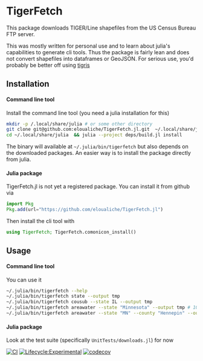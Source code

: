# TigerFetch

This package downloads TIGER/Line shapefiles from the US Census Bureau FTP server.


This was mostly written for personal use and to learn about julia's capabilities to generate cli tools.
Thus the package is fairly lean and does not convert shapefiles into dataframes or GeoJSON.
For serious use, you'd probably be better off using [tigris](https://github.com/walkerke/tigris)

## Installation

#### Command line tool
Install the command line tool (you need a julia installation for this)
```bash
mkdir -p /.local/share/julia # or some other directory 
git clone git@github.com:eloualiche/TigerFetch.jl.git  ~/.local/share/julia
cd ~/.local/share/julia  && julia --project deps/build.jl install
```

The binary will available at `~/.julia/bin/tigerfetch` but also depends on the downloaded packages.
An easier way is to install the package directly from julia. 

#### Julia package

TigerFetch.jl is not yet a registered package. 
You can install it from github via
```julia
import Pkg
Pkg.add(url="https://github.com/eloualiche/TigerFetch.jl")
```

Then install the cli tool with
```julia
using TigerFetch; TigerFetch.comonicon_install()
````



## Usage

#### Command line tool

You can use it 
```bash
~/.julia/bin/tigerfetch --help
~/.julia/bin/tigerfetch state --output tmp
~/.julia/bin/tigerfetch cousub --state IL --output tmp 
~/.julia/bin/tigerfetch areawater --state "Minnesota" --output tmp # 10,000 lakes
~/.julia/bin/tigerfetch areawater --state "MN" --county "Hennepin" --output tmp 
```


#### Julia package

Look at the test suite (specifically `UnitTests/downloads.jl`) for now




[![CI](https://github.com/eloualiche/TigerFetch.jl/actions/workflows/CI.yml/badge.svg)](https://github.com/eloualiche/TigerFetch.jl/actions/workflows/CI.yml)
[![Lifecycle:Experimental](https://img.shields.io/badge/Lifecycle-Experimental-339999)](https://github.com/eloualiche/Prototypes.jl/actions/workflows/CI.yml)
[![codecov](https://codecov.io/gh/eloualiche/TigerFetch.jl/graph/badge.svg?token=OZRTOQU9H6)](https://codecov.io/gh/eloualiche/TigerFetch.jl)


